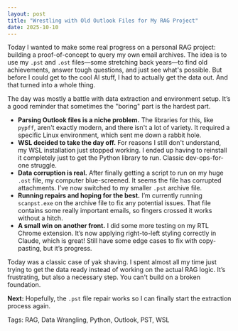 ```yaml
---
layout: post
title: "Wrestling with Old Outlook Files for My RAG Project"
date: 2025-10-10
---
```


Today I wanted to make some real progress on a personal RAG project: building a proof-of-concept to query my own email archives. The idea is to use my `.pst` and `.ost` files—some stretching back years—to find old achievements, answer tough questions, and just see what's possible. But before I could get to the cool AI stuff, I had to actually get the data out. And that turned into a whole thing.

The day was mostly a battle with data extraction and environment setup. It’s a good reminder that sometimes the "boring" part is the hardest part.

*   **Parsing Outlook files is a niche problem.** The libraries for this, like `pypff`, aren't exactly modern, and there isn't a lot of variety. It required a specific Linux environment, which sent me down a rabbit hole.
*   **WSL decided to take the day off.** For reasons I still don't understand, my WSL installation just stopped working. I ended up having to reinstall it completely just to get the Python library to run. Classic dev-ops-for-one struggle.
*   **Data corruption is real.** After finally getting a script to run on my huge `.ost` file, my computer blue-screened. It seems the file has corrupted attachments. I’ve now switched to my smaller `.pst` archive file.
*   **Running repairs and hoping for the best.** I’m currently running `scanpst.exe` on the archive file to fix any potential issues. That file contains some really important emails, so fingers crossed it works without a hitch.
*   **A small win on another front.** I did some more testing on my RTL Chrome extension. It’s now applying right-to-left styling correctly in Claude, which is great! Still have some edge cases to fix with copy-pasting, but it’s progress.

Today was a classic case of yak shaving. I spent almost all my time just trying to get the data ready instead of working on the actual RAG logic. It’s frustrating, but also a necessary step. You can't build on a broken foundation.

**Next:** Hopefully, the `.pst` file repair works so I can finally start the extraction process again.

Tags: RAG, Data Wrangling, Python, Outlook, PST, WSL
